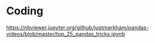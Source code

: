 # Coding

https://nbviewer.jupyter.org/github/justmarkham/pandas-videos/blob/master/top_25_pandas_tricks.ipynb
